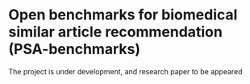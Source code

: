 # Open benchmarks for biomedical similar article recommendation (PSA-benchmarks)

The project is under development, and research paper to be appeared
